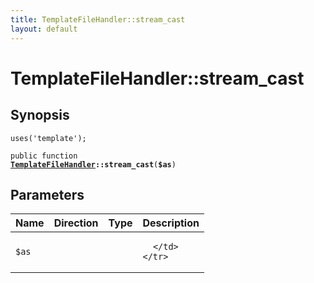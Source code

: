 ```yaml
---
title: TemplateFileHandler::stream_cast
layout: default
---
```


# TemplateFileHandler::stream_cast

## Synopsis

<code>uses('template');</code>

<code>public function <b><a href="TemplateFileHandler">TemplateFileHandler</a>::stream_cast</b>(<b>$as</b>)</code>

## Parameters

<table>
  <thead>
    <tr>
      <th>Name</th>
      <th>Direction</th>
      <th>Type</th>
      <th>Description</th>
    </tr>
  </thead>
  <tbody>
    <tr>
      <td><code>$as</code>
      <td><i></i></td>
      <td></td>
      <td>

      </td>
    </tr>
  </tbody>
</table>


